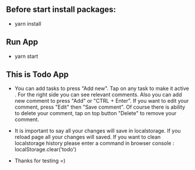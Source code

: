 ## Before start install packages:

- yarn install

## Run App

- yarn start

## This is Todo App

- You can add tasks to press "Add new". Tap on any task to make it active . For the right side you can see relevant comments. Also you can add new comment to press "Add" or "CTRL + Enter". If you want to edit your comment, press "Edit" then "Save comment". Of course there is ability to delete your comment, tap on top button "Delete" to remove your comment.

- It is important to say all your changes will save in localstorage. If you reload page all your changes will saved. If you want to clean localstorage history please enter a command in browser console :  localStorage.clear('todo')

- Thanks for testing =)